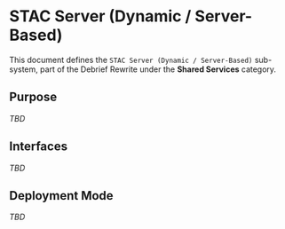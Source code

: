 # STAC Server (Dynamic / Server-Based)

This document defines the `STAC Server (Dynamic / Server-Based)` sub-system, part of the Debrief Rewrite under the **Shared Services** category.

## Purpose

_TBD_

## Interfaces

_TBD_

## Deployment Mode

_TBD_
